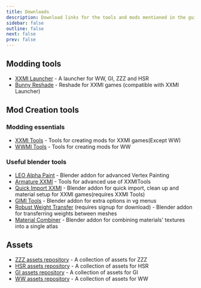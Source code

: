 ```yaml
---
title: Downloads
description: Download links for the tools and mods mentioned in the guides.
sidebar: false
outline: false
next: false
prev: false
---
```


## Modding tools

- [XXMI Launcher](https://github.com/SpectrumQT/XXMI-Launcher/releases/latest) - A launcher for WW, GI, ZZZ and HSR
- [Bunny Reshade](https://gamebanana.com/tools/18082) - Reshade for XXMI games (compatible with XXMI Launcher)

## Mod Creation tools

### Modding essentials

- [XXMI Tools](https://github.com/leotorrez/XXMITools/releases/latest) - Tools for creating mods for XXMI games(Except WW)
- [WWMI Tools](https://github.com/SpectrumQT/WWMI-TOOLS/releases/latest) - Tools for creating mods for WW

### Useful blender tools

- [LEO Alpha Paint](https://github.com/HummyR/LEOAlphaPaint) - Blender addon for advanced Vertex Painting
- [Armature XXMI](https://github.com/Seris0/Gustav0/tree/main/Addons/ArmatureXXMI) - Tools for advanced use of XXMITools
- [Quick Import XXMI](https://github.com/Seris0/QuickImportXXMI/releases) - Blender addon for quick import, clean up and material setup for XXMI games(requires XXMI Tools)
- [GIMI Tools](https://github.com/hazrategolabi/gimi_tools) - Blender addon for extra options in vg menus
- [Robust Weight Transfer](https://jinxxy.com/SentFromSpaceVR/products/robust-weight-transfer) (requires signup for download) - Blender addon for transferring weights between meshes
- [Material Combiner](https://github.com/Grim-es/material-combiner-addon/releases) - Blender addon for combining materials' textures into a single atlas

<!-- 
## Example projects

- [Mona Hat tutorial](https://dummy.com) - A blender file that follows the Mona Hat tutorial -->

## Assets

<!-- - [Base body collection](https://dummy.com) - A collection of base bodies for WW -->
- [ZZZ assets repository](https://github.com/leotorrez/ZZ-Model-Importer-assets) - A collection of assets for ZZZ
- [HSR assets repository](https://github.com/SilentNightSound/SR-Model-Importer-assets) - A collection of assets for HSR
- [GI assets repository](https://github.com/SilentNightSound/GI-Model-Importer-assets) - A collection of assets for GI
- [WW assets repository](https://github.com/SpectrumQT/WWMI-Assets) - A collection of assets for WW
